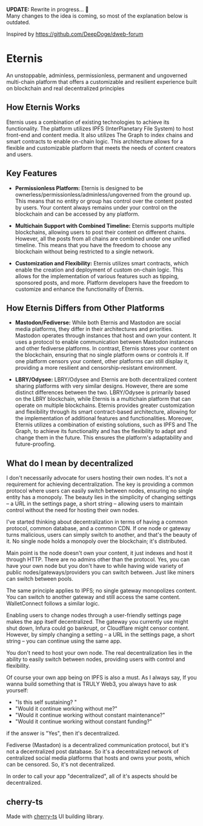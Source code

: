 **UPDATE:** Rewrite in progress... 🚧 <br>
Many changes to the idea is coming, so most of the explanation below is outdated. <br>

Inspired by https://github.com/DeepDoge/dweb-forum

# Eternis

An unstoppable, adminless, permissionless, permanent and ungoverned multi-chain platform that offers a customizable and resilient experience built on blockchain and real decentralized principles

## How Eternis Works

Eternis uses a combination of existing technologies to achieve its functionality. The platform utilizes IPFS (InterPlanetary File System) to host front-end and content media. It also utilizes The Graph to index chains and smart contracts to enable on-chain logic. This architecture allows for a flexible and customizable platform that meets the needs of content creators and users.

## Key Features

-   **Permissionless Platform:** Eternis is designed to be ownerless/permissionless/adminless/ungoverned from the ground up. This means that no entity or group has control over the content posted by users. Your content always remains under your control on the blockchain and can be accessed by any platform.

-   **Multichain Support with Combined Timeline:** Eternis supports multiple blockchains, allowing users to post their content on different chains. However, all the posts from all chains are combined under one unified timeline. This means that you have the freedom to choose any blockchain without being restricted to a single network.

-   **Customization and Flexibility:** Eternis utilizes smart contracts, which enable the creation and deployment of custom on-chain logic. This allows for the implementation of various features such as tipping, sponsored posts, and more. Platform developers have the freedom to customize and enhance the functionality of Eternis.

## How Eternis Differs from Other Platforms

-   **Mastodon/Fediverse:** While both Eternis and Mastodon are social media platforms, they differ in their architectures and priorities. Mastodon operates through instances that host and own your content. It uses a protocol to enable communication between Mastodon instances and other fediverse platforms. In contrast, Eternis stores your content on the blockchain, ensuring that no single platform owns or controls it. If one platform censors your content, other platforms can still display it, providing a more resilient and censorship-resistant environment.

-   **LBRY/Odysee:** LBRY/Odysee and Eternis are both decentralized content sharing platforms with very similar designs. However, there are some distinct differences between the two. LBRY/Odysee is primarily based on the LBRY blockchain, while Eternis is a multichain platform that can operate on multiple blockchains. Eternis provides greater customization and flexibility through its smart contract-based architecture, allowing for the implementation of additional features and functionalities. Moreover, Eternis utilizes a combination of existing solutions, such as IPFS and The Graph, to achieve its functionality and has the flexibility to adapt and change them in the future. This ensures the platform's adaptability and future-proofing.

## What do I mean by decentralized

I don't necessarily advocate for users hosting their own nodes. It's not a requirement for achieving decentralization. The key is providing a common protocol where users can easily switch between nodes, ensuring no single entity has a monopoly. The beauty lies in the simplicity of changing settings – a URL in the settings page, a short string – allowing users to maintain control without the need for hosting their own nodes.

I've started thinking about decentralization in terms of having a common protocol, common database, and a common CDN. If one node or gateway turns malicious, users can simply switch to another, and that's the beauty of it. No single node holds a monopoly over the blockchain; it's distributed.

Main point is the node doesn't own your content, it just indexes and host it through HTTP. There are no admins other than the protocol.
Yes, you can have your own node but you don't have to while having wide variety of public nodes/gateways/providers you can switch between. Just like miners can switch between pools.

The same principle applies to IPFS; no single gateway monopolizes content. You can switch to another gateway and still access the same content. WalletConnect follows a similar logic.

Enabling users to change nodes through a user-friendly settings page makes the app itself decentralized. The gateway you currently use might shut down, Infura could go bankrupt, or Cloudflare might censor content. However, by simply changing a setting – a URL in the settings page, a short string – you can continue using the same app.

You don't need to host your own node. The real decentralization lies in the ability to easily switch between nodes, providing users with control and flexibility.

Of course your own app being on IPFS is also a must.
As I always say, If you wanna build something that is TRULY Web3, you always have to ask yourself:

-   "Is this self sustaining? "
-   "Would it continue working without me?"
-   "Would it continue working without constant maintenance?"
-   "Would it continue working without constant funding?"

if the answer is "Yes", then it's decentralized.

Fediverse (Mastadon) is a decentralized communication protocol, but it's not a decentralized post database. So it's a decentralized network of centralized social media platforms that hosts and owns your posts, which can be censored. So, it's not decentralized.

In order to call your app "decentralized", all of it's aspects should be decentralized.

## cherry-ts

Made with [cherry-ts](https://github.com/DeepDoge/cherry-ts) UI building library.
